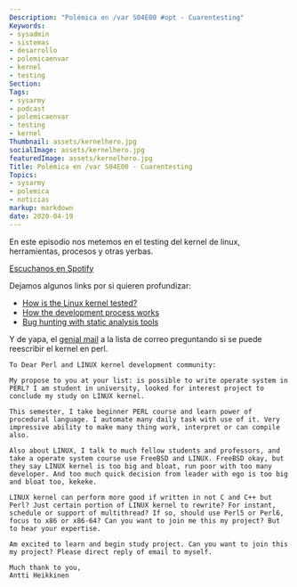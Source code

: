 ```yaml
---
Description: "Polémica en /var S04E00 #opt - Cuarentesting"
Keywords:
- sysadmin 
- sistemas
- desarrollo
- polemicaenvar
- kernel
- testing
Section: 
Tags:
- sysarmy
- podcast
- polemicaenvar
- testing
- kernel
Thumbnail: assets/kernelhero.jpg
socialImage: assets/kernelhero.jpg
featuredImage: assets/kernelhero.jpg
Title: Polémica en /var S04E00 - Cuarentesting
Topics:
- sysarmy
- polemica
- noticias
markup: markdown
date: 2020-04-19
---
```


En este episodio nos metemos en el testing del kernel de linux, herramientas, procesos y otras yerbas.

[Escuchanos en Spotify](https://open.spotify.com/episode/6jSgQC5d3EYq2yB8Ml7ZQs?si=7k486w3nQsKlfAA2SjLO4A)

<!--more-->

Dejamos algunos links por si quieren profundizar:

- [How is the Linux kernel tested?](https://embeddedbits.org/how-is-the-linux-kernel-tested/)
- [How the development process works](https://www.kernel.org/doc/html/latest/process/2.Process.html)
- [Bug hunting with static analysis tools](https://embeddedbits.org/bug-hunting-with-static-analysis-tools/)

Y de yapa, el [genial mail](http://lkml.iu.edu/hypermail/linux/kernel/1401.0/01240.html) a la lista de correo preguntando si se puede reescribir el kernel en perl.

	To Dear Perl and LINUX kernel development community:

	My propose to you at your list: is possible to write operate system in PERL? I am student in university, looked for interest project to conclude my study on LINUX kernel.

	This semester, I take beginner PERL course and learn power of procedural language. I automate many daily task with use of it. Very impressive ability to make many thing work, interpret or can compile also.

	Also about LINUX, I talk to much fellow students and professors, and take a operate system course use FreeBSD and LINUX. FreeBSD okay, but they say LINUX kernel is too big and bloat, run poor with too many developer. And too much quick decision from leader with ego is too big and bloat too, kekeke.

	LINUX kernel can perform more good if written in not C and C++ but Perl? Just certain portion of LINUX kernel to rewrite? For instant, schedule or support of multithread? If so, should use Perl5 or Perl6, focus to x86 or x86-64? Can you want to join me this my project? But to hear your expertise.

	Am excited to learn and begin study project. Can you want to join this my project? Please direct reply of email to myself.

	Much thank to you,
	Antti Heikkinen